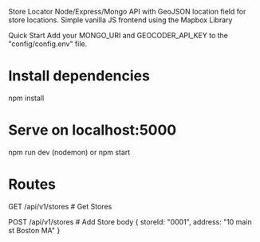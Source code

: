 Store Locator
Node/Express/Mongo API with GeoJSON location field for store locations. Simple vanilla JS frontend using the Mapbox Library

Quick Start
Add your MONGO_URI and GEOCODER_API_KEY to the "config/config.env" file.

# Install dependencies
npm install

# Serve on localhost:5000
npm run dev (nodemon)
or
npm start

# Routes
GET    /api/v1/stores # Get Stores

POST   /api/v1/stores # Add Store
body { storeId: "0001", address: "10 main st Boston MA" }